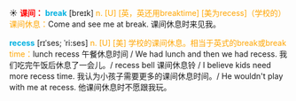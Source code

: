 ☀ <font color="red">**课间：**</font>
<font color="sky blue">**break**</font> [breɪk] 
<font color="orange">n. [U] [英，英还用breaktime] [美为recess]（学校的）课间休息：</font>Come and see me at break. 课间休息时来见我。
           
<font color="sky blue">**recess**</font> [rɪˈses; ˈri:ses]
<font color="orange">n. [U] [美] 学校的课间休息。相当于英式的break或break time：</font>lunch recess 午餐休息时间 / We had lunch and then we had recess. 我们吃完午饭后休息了一会儿。/ recess bell 课间休息铃 / I believe kids need more recess time. 我认为小孩子需要更多的课间休息时间。/ He wouldn't play with me at recess. 他课间休息时不愿跟我玩。
